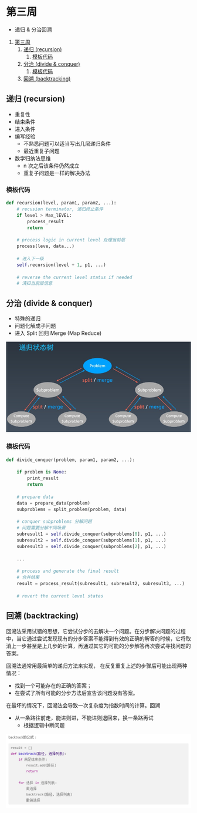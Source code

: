 # 第三周

* 递归 & 分治回溯

1. [第三周](#第三周)
   1. [递归 (recursion)](#递归-recursion)
      1. [模板代码](#模板代码)
   2. [分治  (divide & conquer)](#分治--divide--conquer)
      1. [模板代码](#模板代码-1)
   3. [回溯 (backtracking)](#回溯-backtracking)

## 递归 (recursion)

* 重复性
* 结束条件
* 进入条件
* 编写经验
  * 不熟悉问题可以适当写出几层递归条件
  * 最近重复子问题
* 数学归纳法思维
  * n 次之后该条件仍然成立
  * 重复子问题是一样的解决办法

### 模板代码

```python
def recursion(level, param1, param2, ...):
    # recusion terminator, 递归终止条件
    if level > Max_lEVEL:
        process_result
        return

    # process logic in current level 处理当前层
    process(leve, data...)

    # 进入下一级
    self.recursion(level + 1, p1, ...)

    # reverse the current level status if needed
    # 清扫当前层信息
```

## 分治  (divide & conquer)

* 特殊的递归
* 问题化解成子问题
* 进入 Split 回归 Merge (Map Reduce)

![divide_split_merge](imgs/pimg-2020-12-20-22-53-17.png)

### 模板代码

```python
def divide_conquer(problem, param1, param2, ...):

    if problem is None:
        print_result
        return

    # prepare data
    data = prepare_data(problem)
    subproblems = split_problem(problem, data)

    # conquer subproblems 分解问题
    # 问题需要分解不同场景
    subresult1 = self.divide_conquer(subproblems[0], p1, ...)
    subresult2 = self.divide_conquer(subproblems[1], p1, ...)
    subresult3 = self.divide_conquer(subproblems[2], p1, ...)

    ...

    # process and generate the final result
    # 合并结果
    result = process_result(subresult1, subresult2, subresult3, ...)

    # revert the current level states
```

## 回溯 (backtracking)

回溯法采用试错的思想，它尝试分步的去解决一个问题。在分步解决问题的过程中，当它通过尝试发现现有的分步答案不能得到有效的正确的解答的时候，它将取消上一步甚至是上几步的计算，再通过其它的可能的分步解答再次尝试寻找问题的答案。

回溯法通常用最简单的递归方法来实现，
在反复重复上述的步骤后可能出现两种情况：

* 找到一个可能存在的正确的答案；
* 在尝试了所有可能的分步方法后宣告该问题没有答案。

在最坏的情况下，回溯法会导致一次复杂度为指数时间的计算。回溯

* 从一条路往前走，能进则进，不能进则退回来，换一条路再试
  * 根据逻辑中断问题

![回溯](imgs/pimg-2020-12-22-22-41-54.png)